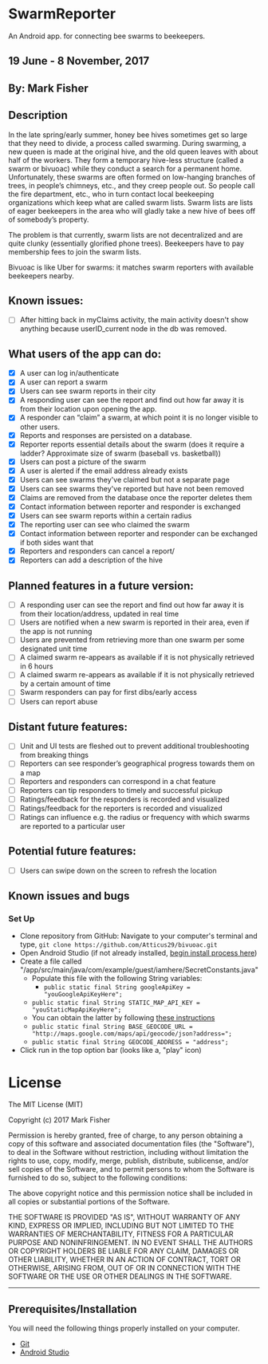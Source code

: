 # SwarmReporter
An Android app. for connecting bee swarms to beekeepers.

## 19 June - 8 November, 2017

## By: Mark Fisher

## Description

In the late spring/early summer, honey bee hives sometimes get so large that they need to divide, a process called swarming. During swarming, a new queen is made at the original hive, and the old queen leaves with about half of the workers. They form a temporary hive-less structure (called a swarm or bivuoac) while they conduct a search for a permanent home. Unfortunately, these swarms are often formed on low-hanging branches of trees, in people’s chimneys, etc., and they creep people out. So people call the fire department, etc., who in turn contact local beekeeping organizations which keep what are called swarm lists. Swarm lists are lists of eager beekeepers in the area who will gladly take a new hive of bees off of somebody’s property.

The problem is that currently, swarm lists are not decentralized and are quite clunky (essentially glorified phone trees). Beekeepers have to pay membership fees to join the swarm lists.

Bivuoac is like Uber for swarms: it matches swarm reporters with available beekeepers nearby.

## Known issues:
- [ ] After hitting back in myClaims activity, the main activity doesn't show anything because userID_current node in the db was removed.

## What users of the app can do:
- [x] A user can log in/authenticate
- [x] A user can report a swarm
- [x] Users can see swarm reports in their city
- [x] A responding user can see the report and find out how far away it is from their location upon opening the app.
- [x] A responder can “claim” a swarm, at which point it is no longer visible to other users.
- [x] Reports and responses are persisted on a database.
- [x] Reporter reports essential details about the swarm (does it require a ladder? Approximate size of swarm (baseball vs. basketball))
- [x] Users can post a picture of the swarm
- [x] A user is alerted if the email address already exists
- [x] Users can see swarms they've claimed but not a separate page
- [x] Users can see swarms they've reported but have not been removed
- [x] Claims are removed from the database once the reporter deletes them
- [x] Contact information between reporter and responder is exchanged
- [x] Users can see swarm reports within a certain radius
- [x] The reporting user can see who claimed the swarm
- [x] Contact information between reporter and responder can be exchanged if both sides want that
- [x] Reporters and responders can cancel a report/
- [x] Reporters can add a description of the hive

## Planned features in a future version:
- [ ] A responding user can see the report and find out how far away it is from their location/address, updated in real time
- [ ] Users are notified when a new swarm is reported in their area, even if the app is not running
- [ ] Users are prevented from retrieving more than one swarm per some designated unit time
- [ ] A claimed swarm re-appears as available if it is not physically retrieved in 6 hours
- [ ] A claimed swarm re-appears as available if it is not physically retrieved by a certain amount of time
- [ ] Swarm responders can pay for first dibs/early access
- [ ] Users can report abuse

## Distant future features:
- [ ] Unit and UI tests are fleshed out to prevent additional troubleshooting from breaking things
- [ ] Reporters can see responder’s geographical progress towards them on a map
- [ ] Reporters and responders can correspond in a chat feature
- [ ] Reporters can tip responders to timely and successful pickup
- [ ] Ratings/feedback for the responders is recorded and visualized
- [ ] Ratings/feedback for the reporters is recorded and visualized
- [ ] Ratings can influence e.g. the radius or frequency with which swarms are reported to a particular user

## Potential future features:
- [ ] Users can swipe down on the screen to refresh the location

## Known issues and bugs

### Set Up

* Clone repository from GitHub: Navigate to your computer's terminal and type, `git clone https://github.com/Atticus29/bivuoac.git`
* Open Android Studio (if not already installed, [begin install process here](https://developer.android.com/studio/index.html))
* Create a file called "/app/src/main/java/com/example/guest/iamhere/SecretConstants.java"
  * Populate this file with the following String variables:
	  * `public static final String googleApiKey = "youGoogleApiKeyHere";`
   * `public static final String STATIC_MAP_API_KEY = "youStaticMapApiKeyHere";`
  * You can obtain the latter by following [these instructions](https://developers.google.com/maps/documentation/static-maps/intro)
  * `public static final String BASE_GEOCODE_URL = "http://maps.google.com/maps/api/geocode/json?address=";`
  * `public static final String GEOCODE_ADDRESS = "address";`
* Click run in the top option bar (looks like a, "play" icon)

# License

The MIT License (MIT)

Copyright (c) 2017 Mark Fisher

Permission is hereby granted, free of charge, to any person obtaining a copy
of this software and associated documentation files (the "Software"), to deal
in the Software without restriction, including without limitation the rights
to use, copy, modify, merge, publish, distribute, sublicense, and/or sell
copies of the Software, and to permit persons to whom the Software is
furnished to do so, subject to the following conditions:

The above copyright notice and this permission notice shall be included in
all copies or substantial portions of the Software.

THE SOFTWARE IS PROVIDED "AS IS", WITHOUT WARRANTY OF ANY KIND, EXPRESS OR
IMPLIED, INCLUDING BUT NOT LIMITED TO THE WARRANTIES OF MERCHANTABILITY,
FITNESS FOR A PARTICULAR PURPOSE AND NONINFRINGEMENT.  IN NO EVENT SHALL THE
AUTHORS OR COPYRIGHT HOLDERS BE LIABLE FOR ANY CLAIM, DAMAGES OR OTHER
LIABILITY, WHETHER IN AN ACTION OF CONTRACT, TORT OR OTHERWISE, ARISING FROM,
OUT OF OR IN CONNECTION WITH THE SOFTWARE OR THE USE OR OTHER DEALINGS IN
THE SOFTWARE.

---

## Prerequisites/Installation

You will need the following things properly installed on your computer.

* [Git](https://git-scm.com/)
* [Android Studio](https://developer.android.com/studio/index.html)
